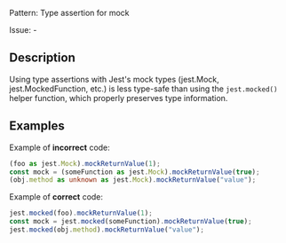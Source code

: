 Pattern: Type assertion for mock

Issue: -

## Description

Using type assertions with Jest's mock types (jest.Mock, jest.MockedFunction, etc.) is less type-safe than using the `jest.mocked()` helper function, which properly preserves type information.

## Examples

Example of **incorrect** code:
```typescript
(foo as jest.Mock).mockReturnValue(1);
const mock = (someFunction as jest.Mock).mockReturnValue(true);
(obj.method as unknown as jest.Mock).mockReturnValue("value");
```

Example of **correct** code:
```typescript
jest.mocked(foo).mockReturnValue(1);
const mock = jest.mocked(someFunction).mockReturnValue(true);
jest.mocked(obj.method).mockReturnValue("value");
```
